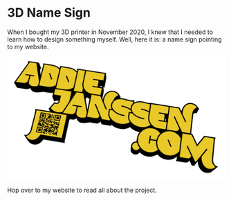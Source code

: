 # 3D Name Sign

When I bought my 3D printer in November 2020, I knew that I needed to learn how to design something myself.
Well, here it is: a name sign pointing to my website.

![](NameSign.png)

Hop over to my website to read all about the project.
